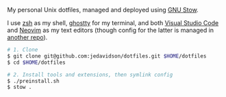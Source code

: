 My personal Unix dotfiles, managed and deployed using [GNU Stow](https://www.gnu.org/software/stow/).

I use [zsh](https://www.zsh.org/) as my shell, [ghostty](https://ghostty.org/) for my terminal, and both [Visual Studio Code](https://code.visualstudio.com/) and [Neovim](https://neovim.io/) as my text editors (though config for the latter is managed in [another repo](https://github.com/jedavidson/kickstart.nvim)).

```sh
# 1. Clone
$ git clone git@github.com:jedavidson/dotfiles.git $HOME/dotfiles
$ cd $HOME/dotfiles

# 2. Install tools and extensions, then symlink config
$ ./preinstall.sh
$ stow .
```
